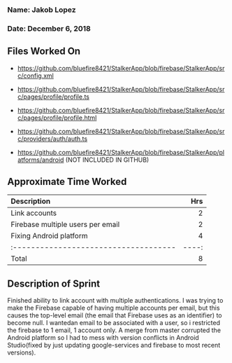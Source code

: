 ### Name: Jakob Lopez
### Date: December 6, 2018

 ## Files Worked On
 - https://github.com/bluefire8421/StalkerApp/blob/firebase/StalkerApp/src/config.xml
 
 - https://github.com/bluefire8421/StalkerApp/blob/firebase/StalkerApp/src/pages/profile/profile.ts
 - https://github.com/bluefire8421/StalkerApp/blob/firebase/StalkerApp/src/pages/profile/profile.html
 
 - https://github.com/bluefire8421/StalkerApp/blob/firebase/StalkerApp/src/providers/auth/auth.ts
 
 - https://github.com/bluefire8421/StalkerApp/blob/firebase/StalkerApp/platforms/android (NOT INCLUDED IN GITHUB)

 
 
 ## Approximate Time Worked
 | Description                          | Hrs   |
 | :------------------------------------| ----: |
 | Link accounts                        | 2     |
 | Firebase multiple users per email    | 2     |
 | Fixing Android platform              | 4     |
 | :------------------------------------| ----: |
 | Total                                | 8     |


 ## Description of Sprint
 Finished ability to link account with multiple authentications. I was trying to make the Firebase capable of having multiple accounts per
 email, but this causes the top-level email (the email that Firebase uses as an identifier) to become null. I wantedan email to be 
 associated with a user, so i restricted the firebase to 1 email, 1 account only. A merge from master corrupted the Android platform
 so I had to mess with version conflicts in Android Studio(fixed by just updating google-services and firebase to most recent versions).
